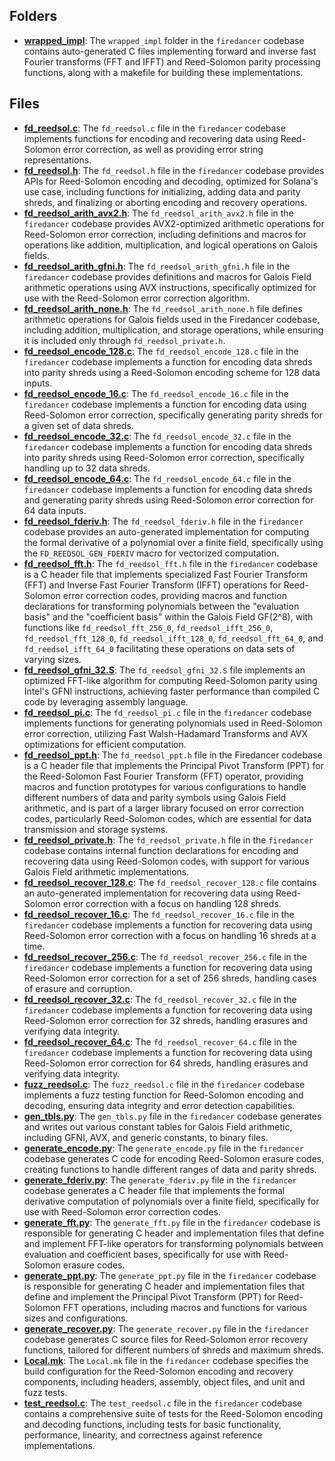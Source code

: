 ## Folders
- **[wrapped_impl](reedsol/wrapped_impl.driver.md)**: The `wrapped_impl` folder in the `firedancer` codebase contains auto-generated C files implementing forward and inverse fast Fourier transforms (FFT and IFFT) and Reed-Solomon parity processing functions, along with a makefile for building these implementations.

## Files
- **[fd_reedsol.c](reedsol/fd_reedsol.c.driver.md)**: The `fd_reedsol.c` file in the `firedancer` codebase implements functions for encoding and recovering data using Reed-Solomon error correction, as well as providing error string representations.
- **[fd_reedsol.h](reedsol/fd_reedsol.h.driver.md)**: The `fd_reedsol.h` file in the `firedancer` codebase provides APIs for Reed-Solomon encoding and decoding, optimized for Solana's use case, including functions for initializing, adding data and parity shreds, and finalizing or aborting encoding and recovery operations.
- **[fd_reedsol_arith_avx2.h](reedsol/fd_reedsol_arith_avx2.h.driver.md)**: The `fd_reedsol_arith_avx2.h` file in the `firedancer` codebase provides AVX2-optimized arithmetic operations for Reed-Solomon error correction, including definitions and macros for operations like addition, multiplication, and logical operations on Galois fields.
- **[fd_reedsol_arith_gfni.h](reedsol/fd_reedsol_arith_gfni.h.driver.md)**: The `fd_reedsol_arith_gfni.h` file in the `firedancer` codebase provides definitions and macros for Galois Field arithmetic operations using AVX instructions, specifically optimized for use with the Reed-Solomon error correction algorithm.
- **[fd_reedsol_arith_none.h](reedsol/fd_reedsol_arith_none.h.driver.md)**: The `fd_reedsol_arith_none.h` file defines arithmetic operations for Galois fields used in the Firedancer codebase, including addition, multiplication, and storage operations, while ensuring it is included only through `fd_reedsol_private.h`.
- **[fd_reedsol_encode_128.c](reedsol/fd_reedsol_encode_128.c.driver.md)**: The `fd_reedsol_encode_128.c` file in the `firedancer` codebase implements a function for encoding data shreds into parity shreds using a Reed-Solomon encoding scheme for 128 data inputs.
- **[fd_reedsol_encode_16.c](reedsol/fd_reedsol_encode_16.c.driver.md)**: The `fd_reedsol_encode_16.c` file in the `firedancer` codebase implements a function for encoding data using Reed-Solomon error correction, specifically generating parity shreds for a given set of data shreds.
- **[fd_reedsol_encode_32.c](reedsol/fd_reedsol_encode_32.c.driver.md)**: The `fd_reedsol_encode_32.c` file in the `firedancer` codebase implements a function for encoding data shreds into parity shreds using Reed-Solomon error correction, specifically handling up to 32 data shreds.
- **[fd_reedsol_encode_64.c](reedsol/fd_reedsol_encode_64.c.driver.md)**: The `fd_reedsol_encode_64.c` file in the `firedancer` codebase implements a function for encoding data shreds and generating parity shreds using Reed-Solomon error correction for 64 data inputs.
- **[fd_reedsol_fderiv.h](reedsol/fd_reedsol_fderiv.h.driver.md)**: The `fd_reedsol_fderiv.h` file in the `firedancer` codebase provides an auto-generated implementation for computing the formal derivative of a polynomial over a finite field, specifically using the `FD_REEDSOL_GEN_FDERIV` macro for vectorized computation.
- **[fd_reedsol_fft.h](reedsol/fd_reedsol_fft.h.driver.md)**: The `fd_reedsol_fft.h` file in the `firedancer` codebase is a C header file that implements specialized Fast Fourier Transform (FFT) and Inverse Fast Fourier Transform (IFFT) operations for Reed-Solomon error correction codes, providing macros and function declarations for transforming polynomials between the "evaluation basis" and the "coefficient basis" within the Galois Field GF(2^8), with functions like `fd_reedsol_fft_256_0`, `fd_reedsol_ifft_256_0`, `fd_reedsol_fft_128_0`, `fd_reedsol_ifft_128_0`, `fd_reedsol_fft_64_0`, and `fd_reedsol_ifft_64_0` facilitating these operations on data sets of varying sizes.
- **[fd_reedsol_gfni_32.S](reedsol/fd_reedsol_gfni_32.S.driver.md)**: The `fd_reedsol_gfni_32.S` file implements an optimized FFT-like algorithm for computing Reed-Solomon parity using Intel's GFNI instructions, achieving faster performance than compiled C code by leveraging assembly language.
- **[fd_reedsol_pi.c](reedsol/fd_reedsol_pi.c.driver.md)**: The `fd_reedsol_pi.c` file in the `firedancer` codebase implements functions for generating polynomials used in Reed-Solomon error correction, utilizing Fast Walsh-Hadamard Transforms and AVX optimizations for efficient computation.
- **[fd_reedsol_ppt.h](reedsol/fd_reedsol_ppt.h.driver.md)**: The `fd_reedsol_ppt.h` file in the Firedancer codebase is a C header file that implements the Principal Pivot Transform (PPT) for the Reed-Solomon Fast Fourier Transform (FFT) operator, providing macros and function prototypes for various configurations to handle different numbers of data and parity symbols using Galois Field arithmetic, and is part of a larger library focused on error correction codes, particularly Reed-Solomon codes, which are essential for data transmission and storage systems.
- **[fd_reedsol_private.h](reedsol/fd_reedsol_private.h.driver.md)**: The `fd_reedsol_private.h` file in the `firedancer` codebase contains internal function declarations for encoding and recovering data using Reed-Solomon codes, with support for various Galois Field arithmetic implementations.
- **[fd_reedsol_recover_128.c](reedsol/fd_reedsol_recover_128.c.driver.md)**: The `fd_reedsol_recover_128.c` file contains an auto-generated implementation for recovering data using Reed-Solomon error correction with a focus on handling 128 shreds.
- **[fd_reedsol_recover_16.c](reedsol/fd_reedsol_recover_16.c.driver.md)**: The `fd_reedsol_recover_16.c` file in the `firedancer` codebase implements a function for recovering data using Reed-Solomon error correction with a focus on handling 16 shreds at a time.
- **[fd_reedsol_recover_256.c](reedsol/fd_reedsol_recover_256.c.driver.md)**: The `fd_reedsol_recover_256.c` file in the `firedancer` codebase implements a function for recovering data using Reed-Solomon error correction for a set of 256 shreds, handling cases of erasure and corruption.
- **[fd_reedsol_recover_32.c](reedsol/fd_reedsol_recover_32.c.driver.md)**: The `fd_reedsol_recover_32.c` file in the `firedancer` codebase implements a function for recovering data using Reed-Solomon error correction for 32 shreds, handling erasures and verifying data integrity.
- **[fd_reedsol_recover_64.c](reedsol/fd_reedsol_recover_64.c.driver.md)**: The `fd_reedsol_recover_64.c` file in the `firedancer` codebase implements a function for recovering data using Reed-Solomon error correction for 64 shreds, handling erasures and verifying data integrity.
- **[fuzz_reedsol.c](reedsol/fuzz_reedsol.c.driver.md)**: The `fuzz_reedsol.c` file in the `firedancer` codebase implements a fuzz testing function for Reed-Solomon encoding and decoding, ensuring data integrity and error detection capabilities.
- **[gen_tbls.py](reedsol/gen_tbls.py.driver.md)**: The `gen_tbls.py` file in the `firedancer` codebase generates and writes out various constant tables for Galois Field arithmetic, including GFNI, AVX, and generic constants, to binary files.
- **[generate_encode.py](reedsol/generate_encode.py.driver.md)**: The `generate_encode.py` file in the `firedancer` codebase generates C code for encoding Reed-Solomon erasure codes, creating functions to handle different ranges of data and parity shreds.
- **[generate_fderiv.py](reedsol/generate_fderiv.py.driver.md)**: The `generate_fderiv.py` file in the `firedancer` codebase generates a C header file that implements the formal derivative computation of polynomials over a finite field, specifically for use with Reed-Solomon error correction codes.
- **[generate_fft.py](reedsol/generate_fft.py.driver.md)**: The `generate_fft.py` file in the `firedancer` codebase is responsible for generating C header and implementation files that define and implement FFT-like operators for transforming polynomials between evaluation and coefficient bases, specifically for use with Reed-Solomon erasure codes.
- **[generate_ppt.py](reedsol/generate_ppt.py.driver.md)**: The `generate_ppt.py` file in the `firedancer` codebase is responsible for generating C header and implementation files that define and implement the Principal Pivot Transform (PPT) for Reed-Solomon FFT operations, including macros and functions for various sizes and configurations.
- **[generate_recover.py](reedsol/generate_recover.py.driver.md)**: The `generate_recover.py` file in the `firedancer` codebase generates C source files for Reed-Solomon error recovery functions, tailored for different numbers of shreds and maximum shreds.
- **[Local.mk](reedsol/Local.mk.driver.md)**: The `Local.mk` file in the `firedancer` codebase specifies the build configuration for the Reed-Solomon encoding and recovery components, including headers, assembly, object files, and unit and fuzz tests.
- **[test_reedsol.c](reedsol/test_reedsol.c.driver.md)**: The `test_reedsol.c` file in the `firedancer` codebase contains a comprehensive suite of tests for the Reed-Solomon encoding and decoding functions, including tests for basic functionality, performance, linearity, and correctness against reference implementations.
